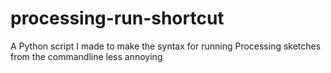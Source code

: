 # processing-run-shortcut
A Python script I made to make the syntax for running Processing sketches from the commandline less annoying
